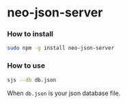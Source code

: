 # neo-json-server
### How to install
~~~bash
sudo npm -g install neo-json-server
~~~
### How to use
~~~bash
sjs --db db.json
~~~
When ```db.json``` is your json database file.
